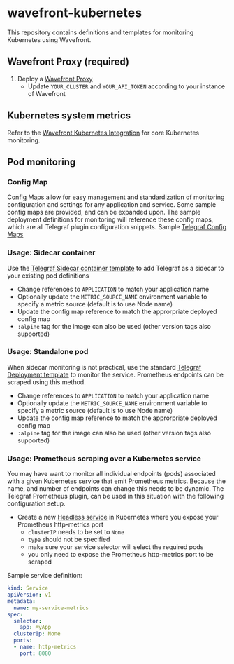 # wavefront-kubernetes
This repository contains definitions and templates for monitoring Kubernetes using Wavefront.

## Wavefront Proxy (required)
1. Deploy a [Wavefront Proxy](wavefront-proxy/)
	- Update `YOUR_CLUSTER` and `YOUR_API_TOKEN` according to your instance of Wavefront

## Kubernetes system metrics
Refer to the [Wavefront Kubernetes Integration](https://docs.wavefront.com/kubernetes.html) for core Kubernetes monitoring.

## Pod monitoring

### Config Map
Config Maps allow for easy management and standardization of monitoring configuration and settings for any application and service.
Some sample config maps are provided, and can be expanded upon. The sample deployment definitions for monitoring will reference these
config maps, which are all Telegraf plugin configuration snippets.
Sample [Telegraf Config Maps](telegraf-config-maps/)

### Usage: Sidecar container
Use the [Telegraf Sidecar container template](telegraf-sidecar/) to add Telegraf as a sidecar to your existing pod definitions
- Change references to `APPLICATION` to match your application name
- Optionally update the `METRIC_SOURCE_NAME` environment variable to specify a metric source (default is to use Node name)
- Update the config map reference to match the approrpriate deployed config map
- `:alpine` tag for the image can also be used (other version tags also supported)


### Usage: Standalone pod
When sidecar monitoring is not practical, use the standard [Telegraf Deployment template](telegraf/) to monitor the service.
Prometheus endpoints can be scraped using this method.
- Change references to `APPLICATION` to match your application name
- Optionally update the `METRIC_SOURCE_NAME` environment variable to specify a metric source (default is to use Node name)
- Update the config map reference to match the approrpriate deployed config map
- `:alpine` tag for the image can also be used (other version tags also supported)


### Usage: Prometheus scraping over a Kubernetes service
You may have want to monitor all individual endpoints (pods) associated with a given Kubernetes service that emit Prometheus metrics.
Because the name, and number of endpoints can change this needs to be dynamic. The Telegraf Prometheus plugin, can be used in this situation
with the following configuration setup.
- Create a new [Headless service](https://kubernetes.io/docs/concepts/services-networking/service/#headless-services) in Kubernetes where you expose your Prometheus http-metrics port
	- `clusterIP` needs to be set to `None`
	- `type` should not be specified
	- make sure your service selector will select the required pods
	- you only need to expose the Prometheus http-metrics port to be scraped

Sample service definition:
```yaml
kind: Service
apiVersion: v1
metadata:
  name: my-service-metrics
spec:
  selector:
    app: MyApp
  clusterIp: None
  ports:
  - name: http-metrics
    port: 8080
```
